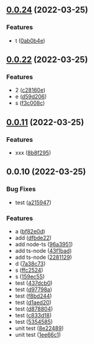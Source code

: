 ## [0.0.24](https://github.com/lio-mengxiang/mx-deisgn-release/compare/v0.0.22...v0.0.24) (2022-03-25)


### Features

* t ([0ab0b4e](https://github.com/lio-mengxiang/mx-deisgn-release/commit/0ab0b4e9b7da3d3f155f58647e8916dc181822b6))



## [0.0.22](https://github.com/lio-mengxiang/mx-deisgn-release/compare/v0.0.11...v0.0.22) (2022-03-25)


### Features

* 2 ([c28160e](https://github.com/lio-mengxiang/mx-deisgn-release/commit/c28160e5df559b0a443f15f2bfb9e50d2a42f961))
* e ([d59d206](https://github.com/lio-mengxiang/mx-deisgn-release/commit/d59d2067c5380e081d3e1d9270ac65fa6097dec2))
* s ([f3c008c](https://github.com/lio-mengxiang/mx-deisgn-release/commit/f3c008cc6dcfbfe9163583aca7f742f15caa2d4e))



## [0.0.11](https://github.com/lio-mengxiang/mx-deisgn-release/compare/v0.0.10...v0.0.11) (2022-03-25)


### Features

* xxx ([8b8f295](https://github.com/lio-mengxiang/mx-deisgn-release/commit/8b8f295b97c100726b649d49083181204d0a55a8))



## 0.0.10 (2022-03-25)


### Bug Fixes

* test ([a215947](https://github.com/lio-mengxiang/mx-deisgn-release/commit/a2159474d0f92ad19d1b72546431b81203e7c02e))


### Features

* a ([bf82e0d](https://github.com/lio-mengxiang/mx-deisgn-release/commit/bf82e0dee2a1ee1b4b2eb8a93e156302fa5d93e5))
* add ([dfbde22](https://github.com/lio-mengxiang/mx-deisgn-release/commit/dfbde22b3c3a8f257921a4e2105bcc782f4be92c))
* add node-ts ([96a3951](https://github.com/lio-mengxiang/mx-deisgn-release/commit/96a395101fd3142de694291be3cf195531c78b6e))
* add ts-node ([43f1bad](https://github.com/lio-mengxiang/mx-deisgn-release/commit/43f1bad7a1be2caa08166ca63b84e7f215d5629a))
* add ts-node ([2281129](https://github.com/lio-mengxiang/mx-deisgn-release/commit/2281129d118a3572152b72328cb5129c4759ac50))
* d ([7a38c73](https://github.com/lio-mengxiang/mx-deisgn-release/commit/7a38c7320c3300ea7f98aed3017e511f08543992))
* s ([ffc2524](https://github.com/lio-mengxiang/mx-deisgn-release/commit/ffc2524836d2b118ad287d8532924e637b406737))
* s ([159ec55](https://github.com/lio-mengxiang/mx-deisgn-release/commit/159ec55c3a7cf84e3b03f0452b8027b26ccfb87d))
* test ([437dcb0](https://github.com/lio-mengxiang/mx-deisgn-release/commit/437dcb0347336cb8178f5aa58d06020321c26f7a))
* test ([d97798a](https://github.com/lio-mengxiang/mx-deisgn-release/commit/d97798a99eae7f9426a0bd44976fd22398cba285))
* test ([f8bd244](https://github.com/lio-mengxiang/mx-deisgn-release/commit/f8bd244a36d6d861597e6afac4937e95e3b50e52))
* test ([d1aed20](https://github.com/lio-mengxiang/mx-deisgn-release/commit/d1aed2069519e2482854a2a90c4717713bbd2ca6))
* test ([d878804](https://github.com/lio-mengxiang/mx-deisgn-release/commit/d878804a40502c48f2935e6d8c178874de50e816))
* test ([c833d18](https://github.com/lio-mengxiang/mx-deisgn-release/commit/c833d18a700dc8172456f1cee2250a0a4ebbb715))
* test ([5354585](https://github.com/lio-mengxiang/mx-deisgn-release/commit/535458597da76850819035161b1ac2c99c48552b))
* unit test ([8e22489](https://github.com/lio-mengxiang/mx-deisgn-release/commit/8e22489416388c70ed1c89596415a3205a4c32c6))
* unit test ([1ee66c1](https://github.com/lio-mengxiang/mx-deisgn-release/commit/1ee66c1afa0ae6e4b4f7ec2bd018647baec0b925))



